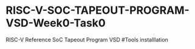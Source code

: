 # RISC-V-SOC-TAPEOUT-PROGRAM-VSD-Week0-Task0
RISC-V Reference SoC Tapeout Program VSD
#Tools installlation  
